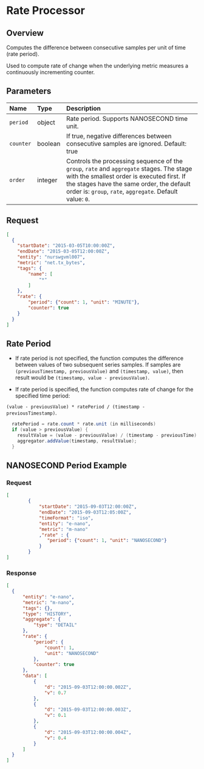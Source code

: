 # Rate Processor

## Overview 

Computes the difference between consecutive samples per unit of time (rate period). 

Used to compute rate of change when the underlying metric measures a continuously incrementing counter.

## Parameters

| **Name** | **Type**    | **Description**  |
|:---|:---|:---|
| `period` | object | Rate period. Supports NANOSECOND time unit. |
| `counter` | boolean | If true, negative differences between consecutive samples are ignored. Default: true |
| `order`         | integer           | Controls the processing sequence of the `group`, `rate` and `aggregate` stages. The stage with the smallest order is executed first. If the stages have the same order, the default order is: `group`, `rate`, `aggregate`. Default value: `0`.  |

## Request

```json
[
  {
    "startDate": "2015-03-05T10:00:00Z",
    "endDate": "2015-03-05T12:00:00Z",
    "entity": "nurswgvml007",
    "metric": "net.tx_bytes",
    "tags": {
        "name": [
            "*"
        ]
    },
    "rate": {
        "period": {"count": 1, "unit": "MINUTE"},
        "counter": true
    }
  }
]
```

## Rate Period

- If rate period is not specified, the function computes the difference between values of two subsequent series samples. If samples are `(previousTimestamp, previousValue)` and `(timestamp, value)`, then result would be `(timestamp, value - previousValue)`.


- If rate period is specified, the function computes rate of change for the specified time period: 

`(value - previousValue) * ratePeriod / (timestamp - previousTimestamp)`.

```java
  ratePeriod = rate.count * rate.unit (in milliseconds)
  if (value > previousValue) {
    resultValue = (value - previousValue) / (timestamp - previousTime) * ratePeriod;
    aggregator.addValue(timestamp, resultValue);
  }
```

## NANOSECOND Period Example

### Request 

```json
[
        {
            "startDate": "2015-09-03T12:00:00Z",
            "endDate": "2015-09-03T12:05:00Z",
            "timeFormat": "iso",
            "entity": "e-nano",
            "metric": "m-nano"
            ,"rate" : {
               "period": {"count": 1, "unit": "NANOSECOND"}
            }
        }
]
```

### Response

```json
[
  {
      "entity": "e-nano",
      "metric": "m-nano",
      "tags": {},
      "type": "HISTORY",
      "aggregate": {
          "type": "DETAIL"
      },
      "rate": {
          "period": {
              "count": 1,
              "unit": "NANOSECOND"
          },
          "counter": true
      },
      "data": [
          {
              "d": "2015-09-03T12:00:00.002Z",
              "v": 0.7
          },
          {
              "d": "2015-09-03T12:00:00.003Z",
              "v": 0.1
          },
          {
              "d": "2015-09-03T12:00:00.004Z",
              "v": 0.4
          }
      ]
  }
]
```

